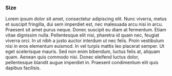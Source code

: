 ### Size

Lorem ipsum dolor sit amet, consectetur adipiscing elit. Nunc viverra, metus et suscipit fringilla, dui sem imperdiet est, nec malesuada arcu nisi in arcu. Praesent sit amet purus neque. Donec suscipit eu diam at fermentum. Etiam vitae dignissim nulla. Pellentesque elit nisi, pharetra id quam nec, feugiat viverra orci. In ut nibh a justo auctor interdum ut nec felis. Proin vestibulum nisi in eros elementum euismod. In vel turpis mattis leo placerat semper. Ut eget scelerisque mauris. Sed non enim bibendum, luctus felis at, aliquam quam. Aenean quis commodo nisi. Donec eleifend luctus dolor, pellentesque blandit augue imperdiet in. Praesent condimentum elit quis dapibus facilisis.
